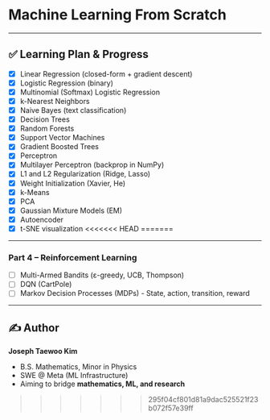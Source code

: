 # Machine Learning From Scratch

---

## ✅ Learning Plan & Progress
- [X] Linear Regression (closed-form + gradient descent)
- [X] Logistic Regression (binary)
- [X] Multinomial (Softmax) Logistic Regression
- [X] k-Nearest Neighbors
- [X] Naive Bayes (text classification)
- [X] Decision Trees
- [X] Random Forests
- [X] Support Vector Machines
- [X] Gradient Boosted Trees
- [X] Perceptron
- [X] Multilayer Perceptron (backprop in NumPy)
- [X] L1 and L2 Regularization (Ridge, Lasso)
- [X] Weight Initialization (Xavier, He)
- [X] k-Means
- [X] PCA
- [X] Gaussian Mixture Models (EM)
- [X] Autoencoder
- [X] t-SNE visualization
<<<<<<< HEAD
=======

---

### **Part 4 – Reinforcement Learning**
- [ ] Multi-Armed Bandits (ε-greedy, UCB, Thompson)
- [ ] DQN (CartPole)
- [ ] Markov Decision Processes (MDPs) - State, action, transition, reward

---

## ✍️ Author
**Joseph Taewoo Kim**  
- B.S. Mathematics, Minor in Physics  
- SWE @ Meta (ML Infrastructure)  
- Aiming to bridge **mathematics, ML, and research**
>>>>>>> 295f04cf801d81a9dac525521f23b072f57e39ff
